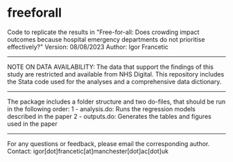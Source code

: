# freeforall
Code to replicate the results in "Free-for-all: Does crowding impact outcomes because hospital emergency departments do not prioritise effectively?"
Version: 08/08/2023
Author: Igor Francetic
******************************************************
NOTE ON DATA AVAILABILITY:
The data that support the findings of this study are restricted and available from NHS Digital. This repository includes the Stata code used for the analyses and a comprehensive data dictionary.
******************************************************
The package includes a folder structure and two do-files, that should be run in the following order:
1 - analysis.do: Runs the regression models described in the paper
2 - outputs.do:  Generates the tables and figures used in the paper
******************************************************
For any questions or feedback, please email the corresponding author. Contact: igor[dot]francetic[at]manchester[dot]ac[dot]uk
